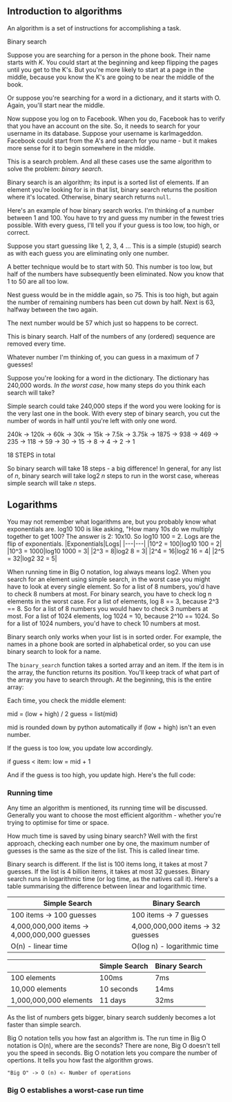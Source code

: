 ## Introduction to algorithms

An algorithm is a set of instructions for accomplishing a task.

Binary search

Suppose you are searching for a person in the phone book. Their name starts with *K*. You could start at the beginning and keep flipping the pages until you get to the K's. But you're more likely to start at a page in the middle, because you know the K's are going to be near the middle of the book. 

Or suppose you're searching for a word in a dictionary, and it starts with O. Again, you'll start near the middle. 

Now suppose you log on to Facebook. When you do, Facebook has to verify that you have an account on the site. So, it needs to search for your username in its database. Suppose your username is karlmageddon. Facebook could start from the A's and search for you name - but it makes more sense for it to begin somewhere in the middle. 

This is a search problem. And all these cases use the same algorithm to solve the problem: *binary search*. 

Binary search is an algorithm; its input is a sorted list of elements. If an element you're looking for is in that list, binary search returns the position where it's located. Otherwise, binary search returns ```null```. 

Here's an example of how binary search works. I'm thinking of a number between 1 and 100. 
You have to try and guess my number in the fewest tries possible. With every guess, I'll tell you if your guess is too low, too high, or correct. 

Suppose you start guessing like 1, 2, 3, 4 ... This is a simple (stupid) search as with each guess you are eliminating only one number. 

A better technique would be to start with 50. This number is too low, but half of the numbers have subsequently been eliminated. Now you know that 1 to 50 are all too low. 

Nest guess would be in the middle again, so 75. This is too high, but again the number of remaining numbers has been cut down by half. Next is 63, halfway between the two again. 

The next number would be 57 which just so happens to be correct. 

This is binary search. Half of the numbers of any (ordered) sequence are removed every time. 

Whatever number I'm thinking of, you can guess in a maximum of 7 guesses!

Suppose you're looking for a word in the dictionary. The dictionary has 240,000 words. *In the worst case*, how many steps do you think each search will take?

Simple search could take 240,000 steps if the word you were looking for is the very last one in the book. With every step of binary search, you cut the number of words in half until you're left with only one word. 

240k -> 120k -> 60k -> 30k -> 15k -> 7.5k -> 3.75k -> 1875 -> 938 -> 469 -> 235 -> 118 -> 59 -> 30 -> 15 -> 8 -> 4 -> 2 -> 1

18 STEPS in total

So binary search will take 18 steps - a big difference! In general, for any list of *n*, binary search will take log2 *n* steps to run in the worst case, whereas simple search will take *n* steps. 

## Logarithms 

You may not remember what logarithms are, but you probably know what exponentials are. log10 100 is like asking, "How many 10s do we multiply together to get 100? The answer is 2: 10x10. So log10 100 = 2. Logs are the flip of exponentials. 
|Exponentials|Logs|
|---|---|
|10^2 = 100|log10 100 = 2|
|10^3 = 1000|log10 1000 = 3|
|2^3 = 8|log2 8 = 3|
|2^4 = 16|log2 16 = 4|
|2^5 = 32|log2 32 = 5|

When running time in Big O notation, log always means log2. When you search for an element using simple search, in the worst case you might have to look at every single element. So for a list of 8 numbers, you'd have to check 8 numbers at most. For binary search, you have to check log n elements in the worst case. For a list of elements, log 8 == 3, because 2^3 == 8. So for a list of 8 numbers you would haev to check 3 numbers at most. For a list of 1024 elements, log 1024 = 10, because 2^10 == 1024. So for a list of 1024 numbers, you'd have to check 10 numbers at most. 

Binary search only works when your list is in sorted order. For example, the names in a phone book are sorted in alphabetical order, so you can use binary search to look for a name. 

The ```binary_search``` function takes a sorted array and an item. If the item is in the array, the function returns its position. You'll keep track of what part of the array you have to search through. At the beginning, this is the entire array: 

Each time, you check the middle element: 

mid = (low + high) / 2 
guess = list(mid) 

mid is rounded down by python automatically if (low + high) isn't an even number. 

If the guess is too low, you update low accordingly. 

if guess < item: 
  low = mid + 1
  
And if the guess is too high, you update high. Here's the full code: 

### Running time

Any time an algorithm is mentioned, its running time will be discussed. Generally you want to choose the most efficient algorithm - whether you're trying to optimise for time or space. 

How much time is saved by using binary search? Well with the first approach, checking each number one by one, the maximum number of guesses is the same as the size of the list. This is called linear time. 

Binary search is different. If the list is 100 items long, it takes at most 7 guesses. If the list is 4 billion items, it takes at most 32 guesses. Binary search runs in logarithmic time (or log time, as the natives call it). Here's a table summarising the difference between linear and logarithmic time. 

|Simple Search|Binary Search|
|---|---|
|100 items -> 100 guesses|100 items -> 7 guesses|
|4,000,000,000 items -> 4,000,000,000 guesses|4,000,000,000 items -> 32 guesses|
|O(n) - linear time|O(log n) - logarithmic time|

|    |Simple Search|Binary Search|
|---|---|---|
100 elements|100ms|7ms|
10,000 elements|10 seconds|14ms|
1,000,000,000 elements|11 days|32ms|

As the list of numbers gets bigger, binary search suddenly becomes a lot faster than simple search. 

Big O notation tells you how fast an algorithm is. The run time in Big O notation is O(n), where are the seconds? There are none, Big O doesn't tell you the speed in seconds. Big O notation lets you compare the number of opertions. It tells you how fast the algorithm grows. 

```"Big O" -> O (n) <- Number of operations```

### Big O establishes a worst-case run time


